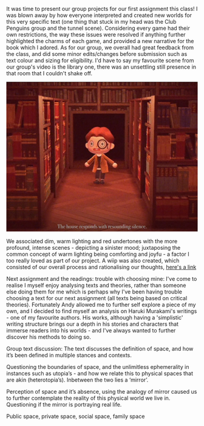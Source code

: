It was time to present our group projects for our first assignment this class! I was blown away by how everyone interpreted and created new worlds for this very specific text (one thing that stuck in my head was the Club Penguins group and the tunnel scene). Considering every game had their own restrictions, the way these issues were resolved if anything further highlighted the charms of each game, and provided a new narrative for the book which I adored. As for our group, we overall had great feedback from the class, and did some minor edits/changes before submission such as text colour and sizing for eligibility. I'd have to say my favourite scene from our group's video is the library one, there was an unsettling still presence in that room that I couldn't shake off. 

<img src="animal crossing.JPG">

We associated dim, warm lighting and red undertones with the more profound, intense scenes - depicting a sinister mood; juxtaposing the common concept of warm lighting being comforting and joyfu - a factor I too really loved as part of our project. A wiip was also created, which consisted of our overall process and rationalising our thoughts, [here's a link](https://wiip.co/THE-HORRORS-OF-ANIMAL-CROSSING.b-MEgcptSZluo8jwq7Tsi/)

Next assignment and the readings: trouble with choosing mine: I've come to realise I myself enjoy analysing texts and theories, rather than someone else doing them for me which is perhaps why I've been having trouble choosing a text for our next assignment (all texts being based on critical theories). Fortunately Andy allowed me to further self explore a piece of my own, and I decided to find myself an analysis on Haruki Murakami's writings - one of my favourite authors. His works, although having a 'simplistic' writing structure brings our a depth in his stories and characters that immerse readers into his worlds - and I've always wanted to further discover his methods to doing so. 

Group text discussion:
The text discusses the definition of space, and how it’s been defined in multiple stances and contexts.

Questioning the boundaries of space, and the unlimitless ephemerality in instances such as utopia’s - and how we relate this to physical spaces that are akin (heterotopia’s). Inbetween the two lies a ‘mirror’. 

Perception of space and it’s absence, using the analogy of mirror caused us to further contemplate the reality of this physical world we live in. Questioning if the mirror is portraying real life. 

Public space, private space, social space, family space
